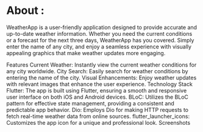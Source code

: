# About : 
WeatherApp is a user-friendly application designed to provide accurate and up-to-date weather information. Whether you need the current conditions or a forecast for the next three days, WeatherApp has you covered. Simply enter the name of any city, and enjoy a seamless experience with visually appealing graphics that make weather updates more engaging.

Features
Current Weather: Instantly view the current weather conditions for any city worldwide.
City Search: Easily search for weather conditions by entering the name of the city.
Visual Enhancements: Enjoy weather updates with relevant images that enhance the user experience.
Technology Stack
Flutter: The app is built using Flutter, ensuring a smooth and responsive user interface on both iOS and Android devices.
BLoC: Utilizes the BLoC pattern for effective state management, providing a consistent and predictable app behavior.
Dio: Employs Dio for making HTTP requests to fetch real-time weather data from online sources.
flutter_launcher_icons: Customizes the app icon for a unique and professional look.
Screenshots
